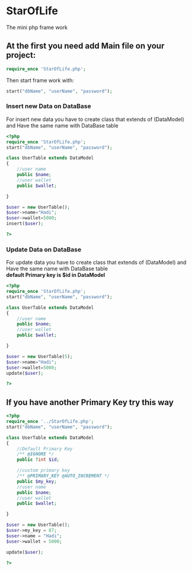 # StarOfLife
The mini php frame work

## At the first you need add Main file on your project:

```php
require_once 'StarOfLife.php';
```
Then start frame work with:
```php
start("dbName", "userName", "password");
```

### Insert new Data on DataBase
For insert new data you have to create class that extends of (DataModel) and Have the same name with DataBase table
```php
<?php 
require_once 'StarOfLife.php';
start("dbName", "userName", "password");

class UserTable extends DataModel
{
    //user name
    public $name;
    //user wallet
    public $wallet;

}

$user = new UserTable();
$user->name="Hadi";
$user->wallet=5000;
insert($user);

?>
```

### Update Data on DataBase
For update data you have to create class that extends of (DataModel) and Have the same name with DataBase table
<br>
**default Primary key is $id in DataModel**
```php
<?php 
require_once 'StarOfLife.php';
start("dbName", "userName", "password");

class UserTable extends DataModel
{
    //user name
    public $name;
    //user wallet
    public $wallet;

}

$user = new UserTable(5);
$user->name="Hadi";
$user->wallet=5000;
update($user);

?>
```

## If you have another Primary Key try this way

```php
<?php
require_once '../StarOfLife.php';
start("dbName", "userName", "password");

class UserTable extends DataModel
{
    //Default Primary Key
    /** @IGNORE */
    public ?int $id;

    //custom primary key
    /** @PRIMARY_KEY @AUTO_INCREMENT */
    public $my_key;
    //user name
    public $name;
    //user wallet
    public $wallet;

}

$user = new UserTable();
$user->my_key = 87;
$user->name = "Hadi";
$user->wallet = 5000;

update($user);

?>
```

